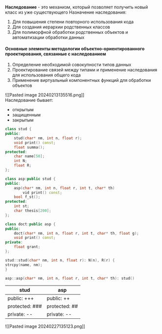 **Наследование** - это механизм, который позволяет получить новый класс из уже существующего
Назначение наследования:
1. Для повышения степени повторного использования кода
2. Для создания иерархии родственных классов
3. Для полиморфной обработки родственных объектов и автоматизации обработки данных
#### Основные элементы методологии объектно-ориентированного проектирования, связанные с наследованием
1. Определение необходимой совокупности типов данных
2. Проектирование связей между типами и применение наследования для использования общего кода
3. Применение виртуальный компонентных функций для обработки объектов  

![[Pasted image 20240213135516.png]]  
Наследование бывает:
- открытым
- защищенным
- закрытым
```cpp
class stud {
public:
	stud(char* nm, int n, float r);
	void print() const;
	float summa();
protected:
	char name[50];
	int N;
	float R;
};

class asp:public stud {
public:
	asp(char* nm, int n, float r, int t, char* th)
		vid print() const;
	bool f_st();
protected:
	int st;
	char thesis[200];
};

class doct:public asp {
public:
	doct(char* nm, int n, float r, int t, char* th, float g);
	void print() const;
private:
	float grant;
};

stud::stud(char* nm, int n, float r): N(n), R(r) {
strcpy(name, nm);
}

asp::asp(char* nm, int n, float r, int t, char* th): stud()
```

| stud | asp |
| ---- | ---- |
| public: +++ | public: ++ |
| protected: ### | protected: ## |
| private: -- | private: -- |
![[Pasted image 20240227135123.png]]  